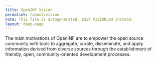 ```yaml
---
title: OpenINF Vision
permalink: /about/vision
note: This file is autogenerated. Edit VISION.md instead.
layout: deep-page
---
```


The main motivations of OpenINF are to empower the open source community with
tools to aggregate, curate, disseminate, and apply information derived from
diverse sources through the establishment of friendly, open, community-oriented
development processes.
